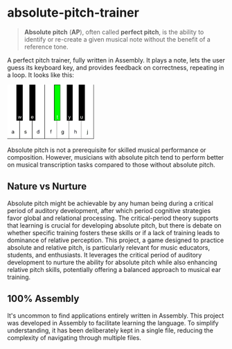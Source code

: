 # absolute-pitch-trainer

> **Absolute pitch** (**AP**), often called **perfect pitch**, is the ability to identify or re-create a given musical note without the benefit of a reference tone.

A perfect pitch trainer, fully written in Assembly. It plays a note, lets the user guess its keyboard key, and provides feedback on correctness, repeating in a loop.
It looks like this:

<img src="Pictures/RGb.bmp" alt="J" width="200"/>

Absolute pitch is not a prerequisite for skilled musical performance or composition.
However, musicians with absolute pitch tend to perform better on musical transcription tasks compared to those without absolute pitch.

## Nature vs Nurture

Absolute pitch might be achievable by any human being during a critical period of auditory development, after which period cognitive strategies favor global and relational processing. The critical-period theory supports that learning is crucial for developing absolute pitch, but there is debate on whether specific training fosters these skills or if a lack of training leads to dominance of relative perception.
This project, a game designed to practice absolute and relative pitch, is particularly relevant for music educators, students, and enthusiasts. It leverages the critical period of auditory development to nurture the ability for absolute pitch while also enhancing relative pitch skills, potentially offering a balanced approach to musical ear training.

## 100% Assembly

It's uncommon to find applications entirely written in Assembly.
This project was developed in Assembly to facilitate learning the language.
To simplify understanding, it has been deliberately kept in a single file, reducing the complexity of navigating through multiple files.
